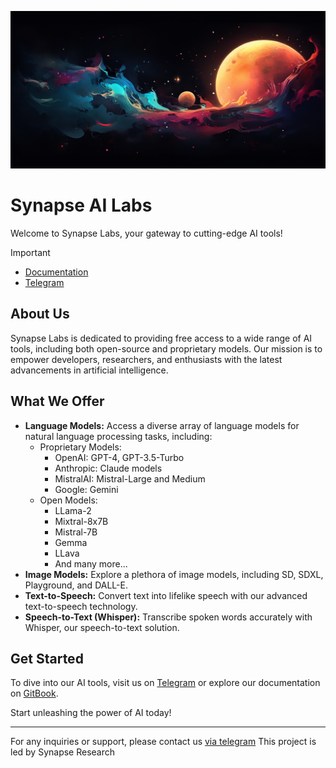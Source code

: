 <p align="center">
  <img src="banner.png" alt="Synapse Labs Banner">
</p>

# Synapse AI Labs

Welcome to Synapse Labs, your gateway to cutting-edge AI tools! 
> [!IMPORTANT]
> - [Documentation](https://synapse-labs.gitbook.io)
> - [Telegram](https://t.me/synapse_labs)

## About Us

Synapse Labs is dedicated to providing free access to a wide range of AI tools, including both open-source and proprietary models. Our mission is to empower developers, researchers, and enthusiasts with the latest advancements in artificial intelligence.

## What We Offer

- **Language Models:** Access a diverse array of language models for natural language processing tasks, including:
  - Proprietary Models:
    - OpenAI: GPT-4, GPT-3.5-Turbo
    - Anthropic: Claude models
    - MistralAI: Mistral-Large and Medium
    - Google: Gemini
  - Open Models:
    - LLama-2
    - Mixtral-8x7B
    - Mistral-7B
    - Gemma
    - LLava
    - And many more...
- **Image Models:** Explore a plethora of image models, including SD, SDXL, Playground, and DALL-E.
- **Text-to-Speech:** Convert text into lifelike speech with our advanced text-to-speech technology.
- **Speech-to-Text (Whisper):** Transcribe spoken words accurately with Whisper, our speech-to-text solution.

## Get Started

To dive into our AI tools, visit us on [Telegram](https://t.me/synapse_labs) or explore our documentation on [GitBook](https://synapse-labs.gitbook.io/). 

Start unleashing the power of AI today!

---
For any inquiries or support, please contact us [via telegram](https://t.me/synapse_labs)
This project is led by Synapse Research
